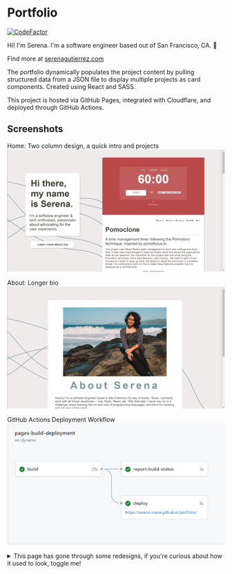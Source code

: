 # Portfolio
[![CodeFactor](https://www.codefactor.io/repository/github/serena-marie/portfolio/badge)](https://www.codefactor.io/repository/github/serena-marie/portfolio)

Hi! I'm Serena. I'm a software engineer based out of San Francisco, CA. 🤠

Find more at [serenagutierrez.com](http://serenagutierrez.com/)

The portfolio dynamically populates the project content by pulling structured data from a JSON file to display multiple projects as card components. Created using React and SASS. 

This project is hosted via GitHub Pages, integrated with Cloudflare, and deployed through GitHub Actions. 
## Screenshots

Home: Two column design, a quick intro and projects
![A screenshot of the home page from the portfolio](./readme-assets/current_portfolio.png)

About: Longer bio
![A screenshot of the about page from the portfolio](./readme-assets/current_about.png)

GitHub Actions Deployment Workflow
![A screenshot of the GitHub Actions deployment](./readme-assets/portfolio_ghpages_deployment.png)

<details>
<summary> This page has gone through some redesigns, if you're curious about how it used to look, toggle me!</summary>

About Page
![A screenshot of the About Page from the portfolio](./readme-assets/old_portfolio_about.png)

Projects Page
![A screenshot of the Projects Page from the portfolio](./readme-assets/old_portfolio_projects.png)
</details>